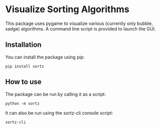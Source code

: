 # Visualize Sorting Algorithms
This package uses pygame to visualize various (currently only bubble, sadge)
algorithms.  A command line script is provided to launch the GUI.

## Installation
You can install the package using pip:

    pip install sortz

## How to use
The package can be run by calling it as a script:

    python -m sortz

It can also be run using the sortz-cli console script:

    sortz-cli
